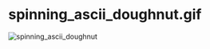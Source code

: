# spinning_ascii_doughnut.gif

![spinning_ascii_doughnut](https://github.com/Cubball/Doughnut/assets/138378823/e1bdb2f3-4ad9-46e8-ab8b-ffdf5e2cbc53)
